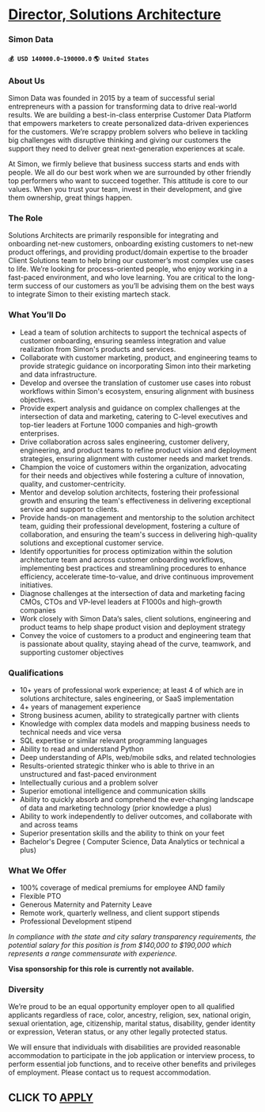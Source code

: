 # [Director, Solutions Architecture](https://www.remotewlb.com/apply/director-solutions-architecture-84432)  
### Simon Data  
#### `💰 USD 140000.0~190000.0` `🌎 United States`  

### **About Us**

Simon Data was founded in 2015 by a team of successful serial entrepreneurs with a passion for transforming data to drive real-world results. We are building a best-in-class enterprise Customer Data Platform that empowers marketers to create personalized data-driven experiences for the customers. We’re scrappy problem solvers who believe in tackling big challenges with disruptive thinking and giving our customers the support they need to deliver great next-generation experiences at scale.

At Simon, we firmly believe that business success starts and ends with people. We all do our best work when we are surrounded by other friendly top performers who want to succeed together. This attitude is core to our values. When you trust your team, invest in their development, and give them ownership, great things happen.

###  **The Role**

Solutions Architects are primarily responsible for integrating and onboarding net-new customers, onboarding existing customers to net-new product offerings, and providing product/domain expertise to the broader Client Solutions team to help bring our customer’s most complex use cases to life. We’re looking for process-oriented people, who enjoy working in a fast-paced environment, and who love learning. You are critical to the long-term success of our customers as you’ll be advising them on the best ways to integrate Simon to their existing martech stack.

###  **What You’ll Do**

  * Lead a team of solution architects to support the technical aspects of customer onboarding, ensuring seamless integration and value realization from Simon's products and services.
  * Collaborate with customer marketing, product, and engineering teams to provide strategic guidance on incorporating Simon into their marketing and data infrastructure.
  * Develop and oversee the translation of customer use cases into robust workflows within Simon's ecosystem, ensuring alignment with business objectives.
  * Provide expert analysis and guidance on complex challenges at the intersection of data and marketing, catering to C-level executives and top-tier leaders at Fortune 1000 companies and high-growth enterprises.
  * Drive collaboration across sales engineering, customer delivery, engineering, and product teams to refine product vision and deployment strategies, ensuring alignment with customer needs and market trends.
  * Champion the voice of customers within the organization, advocating for their needs and objectives while fostering a culture of innovation, quality, and customer-centricity.
  * Mentor and develop solution architects, fostering their professional growth and ensuring the team's effectiveness in delivering exceptional service and support to clients.
  * Provide hands-on management and mentorship to the solution architect team, guiding their professional development, fostering a culture of collaboration, and ensuring the team's success in delivering high-quality solutions and exceptional customer service.
  * Identify opportunities for process optimization within the solution architecture team and across customer onboarding workflows, implementing best practices and streamlining procedures to enhance efficiency, accelerate time-to-value, and drive continuous improvement initiatives.
  * Diagnose challenges at the intersection of data and marketing facing CMOs, CTOs and VP-level leaders at F1000s and high-growth companies
  * Work closely with Simon Data’s sales, client solutions, engineering and product teams to help shape product vision and deployment strategy
  * Convey the voice of customers to a product and engineering team that is passionate about quality, staying ahead of the curve, teamwork, and supporting customer objectives

###  **Qualifications**

  * 10+ years of professional work experience; at least 4 of which are in solutions architecture, sales engineering, or SaaS implementation
  * 4+ years of management experience
  * Strong business acumen, ability to strategically partner with clients
  * Knowledge with complex data models and mapping business needs to technical needs and vice versa
  * SQL expertise or similar relevant programming languages
  * Ability to read and understand Python
  * Deep understanding of APIs, web/mobile sdks, and related technologies
  * Results-oriented strategic thinker who is able to thrive in an unstructured and fast-paced environment
  * Intellectually curious and a problem solver
  * Superior emotional intelligence and communication skills
  * Ability to quickly absorb and comprehend the ever-changing landscape of data and marketing technology (prior knowledge a plus)
  * Ability to work independently to deliver outcomes, and collaborate with and across teams
  * Superior presentation skills and the ability to think on your feet
  * Bachelor's Degree ( Computer Science, Data Analytics or technical a plus)

###  **What We Offer**

  * 100% coverage of medical premiums for employee AND family
  * Flexible PTO 
  * Generous Maternity and Paternity Leave
  * Remote work, quarterly wellness, and client support stipends
  * Professional Development stipend

 _In compliance with the state and city salary transparency requirements, the potential salary for this position is from $140,000 to $190,000 which represents a range commensurate with experience._

 **Visa sponsorship for this role is currently not available.**

###  **Diversity**

We’re proud to be an equal opportunity employer open to all qualified applicants regardless of race, color, ancestry, religion, sex, national origin, sexual orientation, age, citizenship, marital status, disability, gender identity or expression, Veteran status, or any other legally protected status.

We will ensure that individuals with disabilities are provided reasonable accommodation to participate in the job application or interview process, to perform essential job functions, and to receive other benefits and privileges of employment. Please contact us to request accommodation.

  
## CLICK TO [APPLY](https://www.remotewlb.com/apply/director-solutions-architecture-84432)

